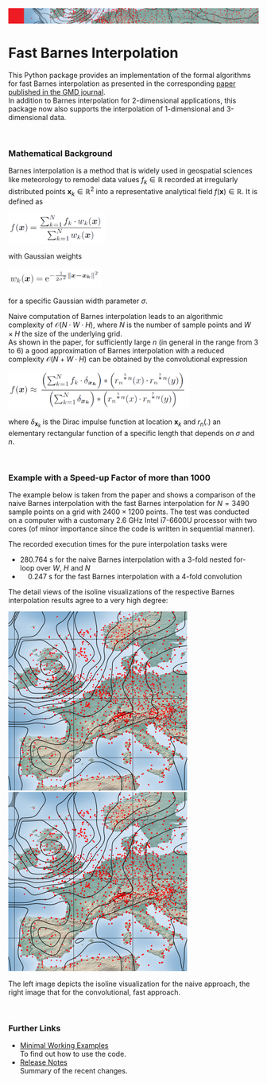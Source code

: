 <img src="https://github.com/MeteoSwiss/fast-barnes-py/blob/main/doc/images/InterpolationStrip.png?raw=true"/>

# Fast Barnes Interpolation

This Python package provides an implementation of the formal algorithms for fast Barnes interpolation as presented in the corresponding [paper published in the GMD journal](https://gmd.copernicus.org/articles/16/1697/2023/gmd-16-1697-2023.pdf).  
In addition to Barnes interpolation for 2-dimensional applications, this package now also supports the interpolation of 1-dimensional and 3-dimensional data.

&nbsp;

### Mathematical Background

Barnes interpolation is a method that is widely used in geospatial sciences like meteorology to remodel data values $f_k \in \mathbb{R}$ recorded at irregularly distributed points $\mathbf{x}_k \in \mathbb{R}^2$ into a representative analytical field $f(\mathbf{x}) \in \mathbb{R}$.
It is defined as

<img src="https://github.com/MeteoSwiss/fast-barnes-py/blob/main/doc/images/BarnesInterpolDef.png?raw=true" width="196"/>

with Gaussian weights

<img src="https://github.com/MeteoSwiss/fast-barnes-py/blob/main/doc/images/GaussianWeights.png?raw=true" width="186"/>

for a specific Gaussian width parameter $\sigma$.

Naive computation of Barnes interpolation leads to an algorithmic complexity of $\mathcal{O}(N \cdot W \cdot H)$, where $N$ is the number of sample points and $W \times H$ the size of the underlying grid.  
As shown in the paper, for sufficiently large $n$ (in general in the range from 3 to 6) a good approximation of Barnes interpolation with a reduced complexity $\mathcal{O}(N + W \cdot H)$ can be obtained by the convolutional expression

<img src="https://github.com/MeteoSwiss/fast-barnes-py/blob/main/doc/images/BarnesInterpolConvolExpr.png?raw=true" width="364"/>

where $\delta_{\mathbf{x}_k}$ is the Dirac impulse function at location $\mathbf{x}_k$ and $r_n(.)$ an elementary rectangular function of a specific length that depends on $\sigma$ and $n$.

&nbsp;

### Example with a Speed-up Factor of more than 1000

The example below is taken from the paper and shows a comparison of the naive Barnes interpolation with the fast Barnes interpolation for $N = 3490$ sample points on a grid with $2400 \times 1200$ points.
The test was conducted on a computer with a customary 2.6 GHz Intel i7-6600U processor with two cores (of minor importance since the code is written in sequential manner).

The recorded execution times for the pure interpolation tasks were
- 280.764 s for the naive Barnes interpolation with a 3-fold nested for-loop over $W$, $H$ and $N$
- &nbsp; &nbsp; 0.247 s for the fast Barnes interpolation with a 4-fold convolution 

The detail views of the isoline visualizations of the respective Barnes interpolation results agree to a very high degree:

<img src="https://github.com/MeteoSwiss/fast-barnes-py/blob/main/doc/images/NaiveBarnesDetail.png?raw=true"> &nbsp; &nbsp; <img src="https://github.com/MeteoSwiss/fast-barnes-py/blob/main/doc/images/ConvBarnesDetail.png?raw=true">

The left image depicts the isoline visualization for the naive approach, the right image that for the convolutional, fast approach.

&nbsp;

### Further Links

- [Minimal Working Examples](https://github.com/MeteoSwiss/fast-barnes-py/blob/main/doc/MinimalWorkingExamples_Doc.md)  
To find out how to use the code.
- [Release Notes](https://github.com/MeteoSwiss/fast-barnes-py/blob/main/RELEASE-NOTES.md)  
Summary of the recent changes.
